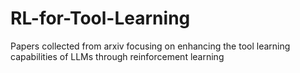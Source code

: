 # RL-for-Tool-Learning
Papers collected from arxiv focusing on enhancing the tool learning capabilities of LLMs through reinforcement learning
